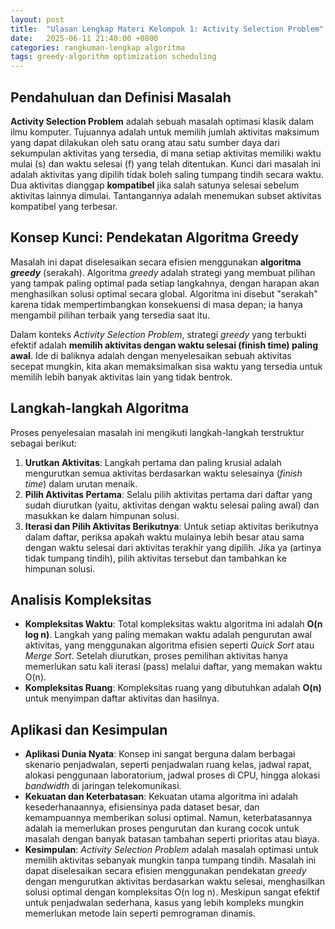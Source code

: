 ```yaml
---
layout: post
title:  "Ulasan Lengkap Materi Kelompok 1: Activity Selection Problem"
date:   2025-06-11 21:40:00 +0800
categories: rangkuman-lengkap algoritma
tags: greedy-algorithm optimization scheduling
---
```


## Pendahuluan dan Definisi Masalah
**Activity Selection Problem** adalah sebuah masalah optimasi klasik dalam ilmu komputer. Tujuannya adalah untuk memilih jumlah aktivitas maksimum yang dapat dilakukan oleh satu orang atau satu sumber daya dari sekumpulan aktivitas yang tersedia, di mana setiap aktivitas memiliki waktu mulai (s) dan waktu selesai (f) yang telah ditentukan. Kunci dari masalah ini adalah aktivitas yang dipilih tidak boleh saling tumpang tindih secara waktu. Dua aktivitas dianggap **kompatibel** jika salah satunya selesai sebelum aktivitas lainnya dimulai. Tantangannya adalah menemukan subset aktivitas kompatibel yang terbesar.

## Konsep Kunci: Pendekatan Algoritma Greedy
Masalah ini dapat diselesaikan secara efisien menggunakan **algoritma *greedy*** (serakah). Algoritma *greedy* adalah strategi yang membuat pilihan yang tampak paling optimal pada setiap langkahnya, dengan harapan akan menghasilkan solusi optimal secara global. Algoritma ini disebut "serakah" karena tidak mempertimbangkan konsekuensi di masa depan; ia hanya mengambil pilihan terbaik yang tersedia saat itu.

Dalam konteks *Activity Selection Problem*, strategi *greedy* yang terbukti efektif adalah **memilih aktivitas dengan waktu selesai (finish time) paling awal**. Ide di baliknya adalah dengan menyelesaikan sebuah aktivitas secepat mungkin, kita akan memaksimalkan sisa waktu yang tersedia untuk memilih lebih banyak aktivitas lain yang tidak bentrok.

## Langkah-langkah Algoritma
Proses penyelesaian masalah ini mengikuti langkah-langkah terstruktur sebagai berikut:
1.  **Urutkan Aktivitas**: Langkah pertama dan paling krusial adalah mengurutkan semua aktivitas berdasarkan waktu selesainya (*finish time*) dalam urutan menaik.
2.  **Pilih Aktivitas Pertama**: Selalu pilih aktivitas pertama dari daftar yang sudah diurutkan (yaitu, aktivitas dengan waktu selesai paling awal) dan masukkan ke dalam himpunan solusi.
3.  **Iterasi dan Pilih Aktivitas Berikutnya**: Untuk setiap aktivitas berikutnya dalam daftar, periksa apakah waktu mulainya lebih besar atau sama dengan waktu selesai dari aktivitas terakhir yang dipilih. Jika ya (artinya tidak tumpang tindih), pilih aktivitas tersebut dan tambahkan ke himpunan solusi.

## Analisis Kompleksitas
* **Kompleksitas Waktu**: Total kompleksitas waktu algoritma ini adalah **O(n log n)**. Langkah yang paling memakan waktu adalah pengurutan awal aktivitas, yang menggunakan algoritma efisien seperti *Quick Sort* atau *Merge Sort*. Setelah diurutkan, proses pemilihan aktivitas hanya memerlukan satu kali iterasi (pass) melalui daftar, yang memakan waktu O(n).
* **Kompleksitas Ruang**: Kompleksitas ruang yang dibutuhkan adalah **O(n)** untuk menyimpan daftar aktivitas dan hasilnya.

## Aplikasi dan Kesimpulan
* **Aplikasi Dunia Nyata**: Konsep ini sangat berguna dalam berbagai skenario penjadwalan, seperti penjadwalan ruang kelas, jadwal rapat, alokasi penggunaan laboratorium, jadwal proses di CPU, hingga alokasi *bandwidth* di jaringan telekomunikasi.
* **Kekuatan dan Keterbatasan**: Kekuatan utama algoritma ini adalah kesederhanaannya, efisiensinya pada dataset besar, dan kemampuannya memberikan solusi optimal. Namun, keterbatasannya adalah ia memerlukan proses pengurutan dan kurang cocok untuk masalah dengan banyak batasan tambahan seperti prioritas atau biaya.
* **Kesimpulan**: *Activity Selection Problem* adalah masalah optimasi untuk memilih aktivitas sebanyak mungkin tanpa tumpang tindih. Masalah ini dapat diselesaikan secara efisien menggunakan pendekatan *greedy* dengan mengurutkan aktivitas berdasarkan waktu selesai, menghasilkan solusi optimal dengan kompleksitas O(n log n). Meskipun sangat efektif untuk penjadwalan sederhana, kasus yang lebih kompleks mungkin memerlukan metode lain seperti pemrograman dinamis.